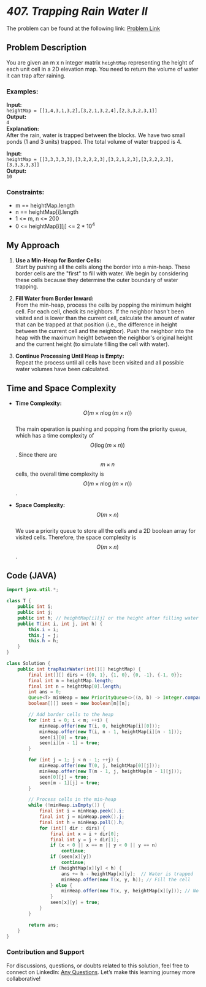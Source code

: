 # *407. Trapping Rain Water II*
The problem can be found at the following link: [Problem Link](https://leetcode.com/problems/trapping-rain-water-ii/)

## Problem Description
You are given an m x n integer matrix `heightMap` representing the height of each unit cell in a 2D elevation map. You need to return the volume of water it can trap after raining.

### Examples:

**Input:**  
`heightMap = [[1,4,3,1,3,2],[3,2,1,3,2,4],[2,3,3,2,3,1]]`  
**Output:**  
`4`  
**Explanation:**  
After the rain, water is trapped between the blocks. We have two small ponds (1 and 3 units) trapped. The total volume of water trapped is 4.

**Input:**  
`heightMap = [[3,3,3,3,3],[3,2,2,2,3],[3,2,1,2,3],[3,2,2,2,3],[3,3,3,3,3]]`  
**Output:**  
`10`  

### Constraints:
- m == heightMap.length
- n == heightMap[i].length
- 1 <= m, n <= 200
- 0 <= heightMap[i][j] <= 2 * $10^4$

## My Approach
1. **Use a Min-Heap for Border Cells:**  
   Start by pushing all the cells along the border into a min-heap. These border cells are the "first" to fill with water. We begin by considering these cells because they determine the outer boundary of water trapping.

2. **Fill Water from Border Inward:**  
   From the min-heap, process the cells by popping the minimum height cell. For each cell, check its neighbors. If the neighbor hasn't been visited and is lower than the current cell, calculate the amount of water that can be trapped at that position (i.e., the difference in height between the current cell and the neighbor). Push the neighbor into the heap with the maximum height between the neighbor's original height and the current height (to simulate filling the cell with water).

3. **Continue Processing Until Heap is Empty:**  
   Repeat the process until all cells have been visited and all possible water volumes have been calculated.

## Time and Space Complexity
- **Time Complexity:** $$O(m \times n \log(m \times n))$$  
   The main operation is pushing and popping from the priority queue, which has a time complexity of $$O(\log(m \times n))$$. Since there are $$m \times n$$ cells, the overall time complexity is $$O(m \times n \log(m \times n))$$.
   
- **Space Complexity:** $$O(m \times n)$$  
   We use a priority queue to store all the cells and a 2D boolean array for visited cells. Therefore, the space complexity is $$O(m \times n)$$.

## Code (JAVA)

```java
import java.util.*;

class T {
    public int i;
    public int j;
    public int h; // heightMap[i][j] or the height after filling water
    public T(int i, int j, int h) {
        this.i = i;
        this.j = j;
        this.h = h;
    }
}

class Solution {
    public int trapRainWater(int[][] heightMap) {
        final int[][] dirs = {{0, 1}, {1, 0}, {0, -1}, {-1, 0}};
        final int m = heightMap.length;
        final int n = heightMap[0].length;
        int ans = 0;
        Queue<T> minHeap = new PriorityQueue<>((a, b) -> Integer.compare(a.h, b.h));
        boolean[][] seen = new boolean[m][n];

        // Add border cells to the heap
        for (int i = 0; i < m; ++i) {
            minHeap.offer(new T(i, 0, heightMap[i][0]));
            minHeap.offer(new T(i, n - 1, heightMap[i][n - 1]));
            seen[i][0] = true;
            seen[i][n - 1] = true;
        }

        for (int j = 1; j < n - 1; ++j) {
            minHeap.offer(new T(0, j, heightMap[0][j]));
            minHeap.offer(new T(m - 1, j, heightMap[m - 1][j]));
            seen[0][j] = true;
            seen[m - 1][j] = true;
        }

        // Process cells in the min-heap
        while (!minHeap.isEmpty()) {
            final int i = minHeap.peek().i;
            final int j = minHeap.peek().j;
            final int h = minHeap.poll().h;
            for (int[] dir : dirs) {
                final int x = i + dir[0];
                final int y = j + dir[1];
                if (x < 0 || x == m || y < 0 || y == n)
                    continue;
                if (seen[x][y])
                    continue;
                if (heightMap[x][y] < h) {
                    ans += h - heightMap[x][y];  // Water is trapped
                    minHeap.offer(new T(x, y, h)); // Fill the cell
                } else {
                    minHeap.offer(new T(x, y, heightMap[x][y])); // No water needed
                }
                seen[x][y] = true;
            }
        }

        return ans;
    }
}
```
### Contribution and Support
For discussions, questions, or doubts related to this solution, feel free to connect on LinkedIn: [Any Questions](https://www.linkedin.com/in/soham--deshmukh). Let’s make this learning journey more collaborative!
